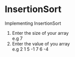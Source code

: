 # InsertionSort
Implementing InsertionSort
1. Enter the size of your array  
  e.g 7
2. Enter the value of you array  
  e.g 2 1 5 -1 7 6 -4
